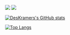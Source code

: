 [![](https://img.shields.io/badge/%40-Linkedin-blue)](https://www.linkedin.com/in/desmond-kramer/)
[![](https://img.shields.io/badge/%40-Instagram-orange)](https://www.instagram.com/dez_kramer/)

[![DesKramers's GitHub stats](https://github-readme-stats.vercel.app/api?username=DesKramer&theme=radical&show_icons=true&include_all_commits=true&count_private=true)](https://github.com/anuraghazra/github-readme-stats)


[![Top Langs](https://github-readme-stats.vercel.app/api/top-langs/?username=DesKramer&count_private=true&text_color=daf7dc&bg_color=151515)](https://github.com/anuraghazra/github-readme-stats)
